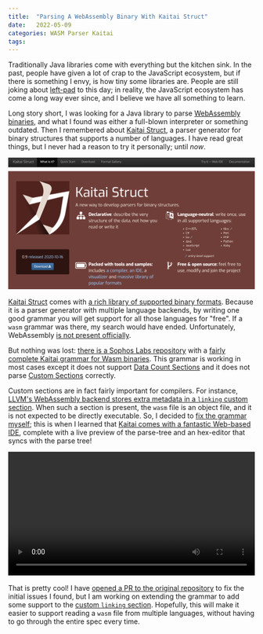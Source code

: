 ```yaml
---
title:  "Parsing A WebAssembly Binary With Kaitai Struct"
date:   2022-05-09 
categories: WASM Parser Kaitai
tags: 
---
```


Traditionally Java libraries come with everything but the kitchen sink. In the past, people have given a lot of crap to the JavaScript ecosystem, but if there is something I envy, is how tiny some libraries are. People are still joking about [left-pad][left-pad] to this day; in reality, the JavaScript ecosystem has come a long way ever since, and I believe we have all something to learn.

Long story short, I was looking for a Java library to parse [WebAssembly binaries][wasm-bin], and what I found was either a full-blown interpreter or something outdated. Then I remembered about [Kaitai Struct][kaitai], a parser generator for binary structures that supports a number of languages. I have read great things, but I never had a reason to try it personally; until *now*. 

![Kaitai Home](/assets/kaitai/kaitai-home.png)

[Kaitai Struct][kaitai] comes with [a rich library of supported binary formats][kaitai-bin]. Because it is a parser generator with multiple language backends, by writing one good grammar you will get support for all those languages for "free". If a `wasm` grammar was there, my search would have ended. Unfortunately, WebAssembly [is not present officially][kaitai-wasm-pr]. 

But nothing was lost: [there is a Sophos Labs repository][sophos-wasm] with a [fairly complete Kaitai grammar for Wasm binaries][sophos-wasm-kaitai]. This grammar is working in most cases except it does not support [Data Count Sections][wasm-data-count-section] and it does not parse [Custom Sections][wasm-custom-section] correctly.

Custom sections are in fact fairly important for compilers. For instance, [LLVM's WebAssembly backend stores extra metadata in a `linking` custom section][wasm-linking]. When such a section is present, the `wasm` file is an object file, and it is not expected to be directly executable. So, I decided to [fix the grammar myself][wasm-pull]; this is when I learned that [Kaitai comes with a fantastic Web-based IDE][kaitai-ide], complete with a live preview of the parse-tree and an hex-editor that syncs with the parse tree!

<video controls width="100%">
    <source src="/assets/kaitai/kaitai-sync.webm"
            type="video/webm">
    <img src=""/assets/kaitai/kaitai-ide.png" alt="Kaitai IDE">
</video>

That is pretty cool! I have [opened a PR to the original repository][wasm-pull] to fix the initial issues I found, but I am working on extending the grammar to add some support to the [custom `linking` section][wasm-linking]. Hopefully, this will make it easier to support reading a `wasm` file from multiple languages, without having to go through the entire spec every time.


[left-pad]: https://qz.com/646467/how-one-programmer-broke-the-internet-by-deleting-a-tiny-piece-of-code/
[wasm-bin]: https://webassembly.github.io/spec/core/binary/index.html
[kaitai]: https://kaitai.io
[kaitai-bin]: https://formats.kaitai.io
[kaitai-wasm-pr]: https://github.com/kaitai-io/kaitai_struct_formats/issues/158
[sophos-wasm]: https://github.com/sophoslabs/WebAssembly
[sophos-wasm-kaitai]: https://github.com/sophoslabs/WebAssembly/tree/master/Tools/Kaitai-Wasm
[wasm-data-count-section]: https://webassembly.github.io/spec/core/binary/modules.html#data-count-section
[wasm-custom-section]: https://webassembly.github.io/spec/core/binary/modules.html#binary-customsec
[wasm-pull]: https://github.com/sophoslabs/WebAssembly/pull/4
[wasm-linking]: https://github.com/WebAssembly/tool-conventions/blob/main/Linking.md
[kaitai-ide]: https://ide.kaitai.io